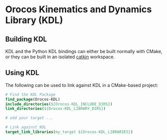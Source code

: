 Orocos Kinematics and Dynamics Library (KDL)
============================================

## Building KDL

KDL and the Python KDL bindings can either be built normally with CMake, or they
can be built in an isolated [catkin](http://www.ros.org/wiki/catkin) workspace.

## Using KDL

The following  can be used to link against KDL in a CMake-based project:

```cmake
# Find the KDL Package
find_package(Orocos-KDL)
include_directories(${Orocos-KDL_INCLUDE_DIRS})
link_directories(${Orocos-KDL_LIBRARY_DIRS})

# add your target ...

# Link against KDL
target_link_libraries(my_target ${Orocos-KDL_LIBRARIES})
```
